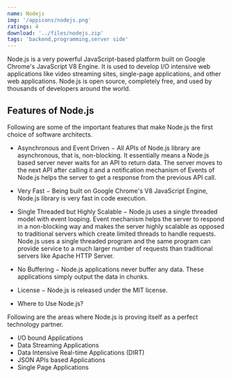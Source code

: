 ```yaml
---
name: Nodejs
img: '/appicons/nodejs.png'
ratings: 4
download: '../files/nodejs.zip'
tags: 'backend,programming,server side'
---
```


Node.js is a very powerful JavaScript-based platform built on Google Chrome's JavaScript V8 Engine. It is used to develop I/O intensive web applications like video streaming sites, single-page applications, and other web applications. Node.js is open source, completely free, and used by thousands of developers around the world.

## Features of Node.js

Following are some of the important features that make Node.js the first choice of software architects.

- Asynchronous and Event Driven − All APIs of Node.js library are asynchronous, that is, non-blocking. It essentially means a Node.js based server never waits for an API to return data. The server moves to the next API after calling it and a notification mechanism of Events of Node.js helps the server to get a response from the previous API call.

* Very Fast − Being built on Google Chrome's V8 JavaScript Engine, Node.js library is very fast in code execution.

* Single Threaded but Highly Scalable − Node.js uses a single threaded model with event looping. Event mechanism helps the server to respond in a non-blocking way and makes the server highly scalable as opposed to traditional servers which create limited threads to handle requests. Node.js uses a single threaded program and the same program can provide service to a much larger number of requests than traditional servers like Apache HTTP Server.

* No Buffering − Node.js applications never buffer any data. These applications simply output the data in chunks.

- License − Node.js is released under the MIT license.

* Where to Use Node.js?

Following are the areas where Node.js is proving itself as a perfect technology partner.

- I/O bound Applications
- Data Streaming Applications
- Data Intensive Real-time Applications (DIRT)
- JSON APIs based Applications
- Single Page Applications
